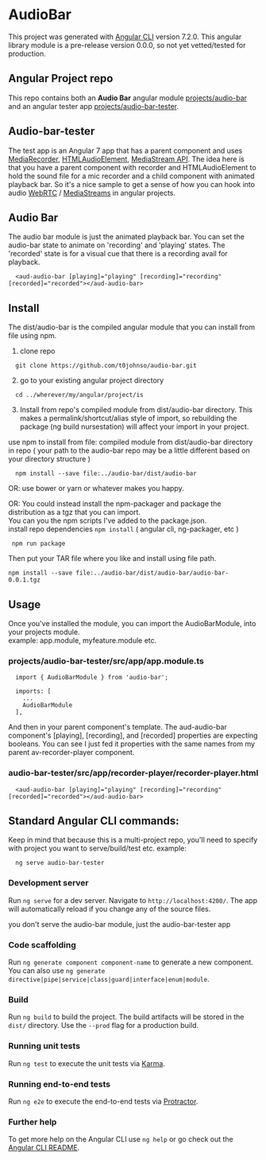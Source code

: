 # AudioBar

This project was generated with [Angular CLI](https://github.com/angular/angular-cli) version 7.2.0.
This angular library module is a pre-release version 0.0.0, so not yet vetted/tested for production.

## Angular Project repo
This repo contains both an <b>Audio Bar</b> angular module [projects/audio-bar](https://github.com/t0johnso/audio-bar/tree/master/projects/audio-bar) and an angular tester app [projects/audio-bar-tester](https://github.com/t0johnso/audio-bar/tree/master/projects/audio-bar-tester).   

## Audio-bar-tester
The test app is an Angular 7 app that has a parent component and uses [MediaRecorder](https://developer.mozilla.org/en-US/docs/Web/API/MediaRecorder), [HTMLAudioElement](https://developer.mozilla.org/en-US/docs/Web/API/HTMLAudioElement), [MediaStream API](https://developer.mozilla.org/en-US/docs/Web/API/Media_Streams_API). The idea here is that you have a parent component with recorder and HTMLAudioElement to hold the sound file for a mic recorder and a child component with animated playback bar.
So it's a nice sample to get a sense of how you can hook into audio [WebRTC](https://developer.mozilla.org/en-US/docs/Web/API/WebRTC_API) / [MediaStreams](https://developer.mozilla.org/en-US/docs/Web/API/MediaStream) in angular projects.

## Audio Bar
The audio bar module is just the animated playback bar. You can set the audio-bar state to animate on 'recording' and 'playing' states. The 'recorded' state is for a visual cue that there is a recording avail for playback.

```
  <aud-audio-bar [playing]="playing" [recording]="recording" [recorded]="recorded"></aud-audio-bar>
```


## Install
The dist/audio-bar is the compiled angular module that you can install from file using npm.
1. clone repo

```
  git clone https://github.com/t0johnso/audio-bar.git
```

2. go to your existing angular project directory

```
  cd ../wherever/my/angular/project/is
```


3. Install from repo's compiled module from dist/audio-bar directory. This makes a permalink/shortcut/alias style of import, so rebuilding the package (ng build nursestation) will affect your import in your project.  

use npm to install from file: compiled module from dist/audio-bar directory in repo
( your path to the audio-bar repo may be a little different based on your directory structure )
```
  npm install --save file:../audio-bar/dist/audio-bar
```
OR: use bower or yarn or whatever makes you happy.  

OR: You could instead install the npm-packager and package the distribution as a tgz that you can import.  
You can you the npm scripts I've added to the package.json.  
install repo dependencies `npm install` ( angular cli, ng-packager, etc )

```
 npm run package
```
Then put your TAR file where you like and install using file path.
```
npm install --save file:../audio-bar/dist/audio-bar/audio-bar-0.0.1.tgz
```

## Usage
Once you've installed the module, you can import the AudioBarModule, into your projects module.  
example: app.module, myfeature.module etc.  

### projects/audio-bar-tester/src/app/app.module.ts
```
  import { AudioBarModule } from 'audio-bar';
```


```
  imports: [
    ...
    AudioBarModule
  ],
```

And then in your parent component's template. The aud-audio-bar component's [playing], [recording], and [recorded] properties are expecting booleans. You can see I just fed it properties with the same names from my parent av-recorder-player component.  

### audio-bar-tester/src/app/recorder-player/recorder-player.html
```
  <aud-audio-bar [playing]="playing" [recording]="recording" [recorded]="recorded"></aud-audio-bar>
```


## Standard Angular CLI commands:
Keep in mind that because this is a multi-project repo, you'll need to specify with project you want to serve/build/test etc.
example:

```
  ng serve audio-bar-tester
```

### Development server

Run `ng serve` for a dev server. Navigate to `http://localhost:4200/`. The app will automatically reload if you change any of the source files.

you don't serve the audio-bar module, just the audio-bar-tester app

### Code scaffolding

Run `ng generate component component-name` to generate a new component. You can also use `ng generate directive|pipe|service|class|guard|interface|enum|module`.

### Build

Run `ng build` to build the project. The build artifacts will be stored in the `dist/` directory. Use the `--prod` flag for a production build.

### Running unit tests

Run `ng test` to execute the unit tests via [Karma](https://karma-runner.github.io).

### Running end-to-end tests

Run `ng e2e` to execute the end-to-end tests via [Protractor](http://www.protractortest.org/).

### Further help

To get more help on the Angular CLI use `ng help` or go check out the [Angular CLI README](https://github.com/angular/angular-cli/blob/master/README.md).
